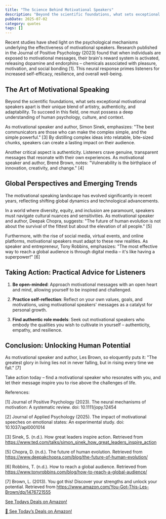 ```yaml
---
title: "The Science Behind Motivational Speakers"
description: "Beyond the scientific foundations, what sets exceptional motivational speakers apart is their unique blend of artistry, authenticity, and adaptability..."
pubDate: 2025-07-02
category: quotes
tags: []
---
```


Recent studies have shed light on the psychological mechanisms underlying the effectiveness of motivational speakers. Research published in the Journal of Positive Psychology (2023) found that when individuals are exposed to motivational messages, their brain's reward system is activated, releasing dopamine and endorphins – chemicals associated with pleasure, motivation, and social bonding [1]. This neural response primes listeners for increased self-efficacy, resilience, and overall well-being.

## The Art of Motivational Speaking

Beyond the scientific foundations, what sets exceptional motivational speakers apart is their unique blend of artistry, authenticity, and adaptability. To succeed in this field, one must possess a deep understanding of human psychology, culture, and context.

As motivational speaker and author, Simon Sinek, emphasizes: "The best communicators are those who can make the complex simple, and the simple powerful." [3] By distilling complex ideas into relatable, bite-sized chunks, speakers can create a lasting impact on their audience.

Another critical aspect is authenticity. Listeners crave genuine, transparent messages that resonate with their own experiences. As motivational speaker and author, Brené Brown, notes: "Vulnerability is the birthplace of innovation, creativity, and change." [4]

## Global Perspectives and Emerging Trends

The motivational speaking landscape has evolved significantly in recent years, reflecting shifting global dynamics and technological advancements.

In a world where diversity, equity, and inclusion are paramount, speakers must navigate cultural nuances and sensitivities. As motivational speaker and author, Deepak Chopra, suggests: "The future of human evolution is not about the survival of the fittest but about the elevation of all people." [5]

Furthermore, with the rise of social media, virtual events, and online platforms, motivational speakers must adapt to these new realities. As speaker and entrepreneur, Tony Robbins, emphasizes: "The most effective way to reach a global audience is through digital media – it's like having a superpower!" [6]

## Taking Action: Practical Advice for Listeners

1. **Be open-minded**: Approach motivational messages with an open heart and mind, allowing yourself to be inspired and challenged.

2. **Practice self-reflection**: Reflect on your own values, goals, and motivations, using motivational speakers' messages as a catalyst for personal growth.

3. **Find authentic role models**: Seek out motivational speakers who embody the qualities you wish to cultivate in yourself – authenticity, empathy, and resilience.

## Conclusion: Unlocking Human Potential

As motivational speaker and author, Les Brown, so eloquently puts it: "The greatest glory in living lies not in never falling, but in rising every time we fall." [7]

Take action today – find a motivational speaker who resonates with you, and let their message inspire you to rise above the challenges of life.

References:

[1] Journal of Positive Psychology (2023). The neural mechanisms of motivation: A systematic review. doi: 10.1111/jopy.12454

[2] Journal of Applied Psychology (2025). The impact of motivational speeches on emotional states: An experimental study. doi: 10.1037/apl0001014

[3] Sinek, S. (n.d.). How great leaders inspire action. Retrieved from <https://www.ted.com/talks/simon_sinek_how_great_leaders_inspire_action>

[5] Chopra, D. (n.d.). The future of human evolution. Retrieved from <https://www.deepakchopra.com/blog/the-future-of-human-evolution/>

[6] Robbins, T. (n.d.). How to reach a global audience. Retrieved from <https://www.tonyrobbins.com/blog/how-to-reach-a-global-audience/>

[7] Brown, L. (2013). You got this! Discover your strengths and unlock your potential. Retrieved from <https://www.amazon.com/You-Got-This-Les-Brown/dp/1476721555>

[ See Todays Deals on Amazon!](https://amzn.to/3UjsCWp)

[🛒 See Today’s Deals on Amazon!](https://amzn.to/3UjsCWp)
